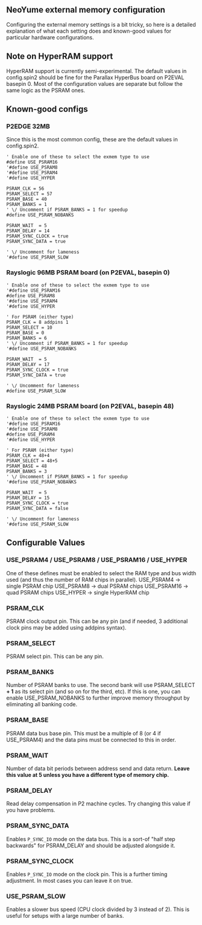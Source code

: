 NeoYume external memory configuration
-------------------------------------

Configuring the external memory settings is a bit tricky, so here is a detailed explanation of what each setting does and known-good values for particular hardware configurations.

## Note on HyperRAM support

HyperRAM support is currently semi-experimental. The default values in config.spin2 should be fine for the Parallax HyperBus board on P2EVAL basepin 0.
Most of the configuration values are separate but follow the same logic as the PSRAM ones.

## Known-good configs

### P2EDGE 32MB

Since this is the most common config, these are the default values in config.spin2.

```spin
' Enable one of these to select the exmem type to use
#define USE_PSRAM16
'#define USE_PSRAM8
'#define USE_PSRAM4
'#define USE_HYPER

PSRAM_CLK = 56
PSRAM_SELECT = 57
PSRAM_BASE = 40
PSRAM_BANKS = 1
' \/ Uncomment if PSRAM_BANKS = 1 for speedup
#define USE_PSRAM_NOBANKS

PSRAM_WAIT  = 5
PSRAM_DELAY = 14
PSRAM_SYNC_CLOCK = true
PSRAM_SYNC_DATA = true

' \/ Uncomment for lameness
'#define USE_PSRAM_SLOW
```

### Rayslogic 96MB PSRAM board (on P2EVAL, basepin 0)

```spin
' Enable one of these to select the exmem type to use
'#define USE_PSRAM16
#define USE_PSRAM8
'#define USE_PSRAM4
'#define USE_HYPER

' For PSRAM (either type)
PSRAM_CLK = 8 addpins 1
PSRAM_SELECT = 10
PSRAM_BASE = 0
PSRAM_BANKS = 6
' \/ Uncomment if PSRAM_BANKS = 1 for speedup
'#define USE_PSRAM_NOBANKS

PSRAM_WAIT  = 5
PSRAM_DELAY = 17
PSRAM_SYNC_CLOCK = true
PSRAM_SYNC_DATA = true

' \/ Uncomment for lameness
#define USE_PSRAM_SLOW
```

### Rayslogic 24MB PSRAM board (on P2EVAL, basepin 48)

```spin
' Enable one of these to select the exmem type to use
'#define USE_PSRAM16
'#define USE_PSRAM8
#define USE_PSRAM4
'#define USE_HYPER

' For PSRAM (either type)
PSRAM_CLK = 48+4
PSRAM_SELECT = 48+5
PSRAM_BASE = 48
PSRAM_BANKS = 3
' \/ Uncomment if PSRAM_BANKS = 1 for speedup
'#define USE_PSRAM_NOBANKS

PSRAM_WAIT  = 5
PSRAM_DELAY = 15
PSRAM_SYNC_CLOCK = true
PSRAM_SYNC_DATA = false

' \/ Uncomment for lameness
'#define USE_PSRAM_SLOW
```

## Configurable Values

### USE_PSRAM4 / USE_PSRAM8 / USE_PSRAM16 / USE_HYPER

One of these defines must be enabled to select the RAM type and bus width used (and thus the number of RAM chips in parallel).
 USE_PSRAM4 -> single PSRAM chip
 USE_PSRAM8 -> dual PSRAM chips
 USE_PSRAM16 -> quad PSRAM chips
 USE_HYPER -> single HyperRAM chip

### PSRAM_CLK

PSRAM clock output pin. This can be any pin (and if needed, 3 additional clock pins may be added using addpins syntax).

### PSRAM_SELECT

PSRAM select pin. This can be any pin.

### PSRAM_BANKS

Number of PSRAM banks to use. The second bank will use PSRAM_SELECT **+ 1** as its select pin (and so on for the third, etc).
If this is one, you can enable USE_PSRAM_NOBANKS to further improve memory throughput by eliminating all banking code.

### PSRAM_BASE

PSRAM data bus base pin. This must be a multiple of 8 (or 4 if USE_PSRAM4) and the data pins must be connected to this in order.

### PSRAM_WAIT

Number of data bit periods between address send and data return. **Leave this value at 5 unless you have a different type of memory chip.**

### PSRAM_DELAY

Read delay compensation in P2 machine cycles. Try changing this value if you have problems.

### PSRAM_SYNC_DATA

Enables `P_SYNC_IO` mode on the data bus. This is a sort-of "half step backwards" for PSRAM_DELAY and should be adjusted alongside it.

### PSRAM_SYNC_CLOCK

Enables `P_SYNC_IO` mode on the clock pin. This is a further timing adjustment. In most cases you can leave it on true.

### USE_PSRAM_SLOW

Enables a slower bus speed (CPU clock divided by 3 instead of 2). This is useful for setups with a large number of banks.

